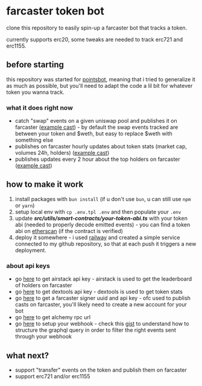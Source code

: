 # farcaster token bot

clone this repository to easily spin-up a farcaster bot that tracks a token.

currently supports erc20, some tweaks are needed to track erc721 and erc1155.

## before starting
this repository was started for [pointsbot](https://warpcast.com/pointsbot), meaning that i tried to generalize it as much as possible, but you'll need to adapt the code a lil bit for whatever token you wanna track.

### what it does right now
- catch "swap" events on a given uniswap pool and publishes it on farcaster ([example cast](https://warpcast.com/pointsbot/0x9dfb424a)) - by default the swap events tracked are between your token and $weth, but easy to replace $weth with something else
- publishes on farcaster hourly updates about token stats (market cap, volumes 24h, holders) ([example cast](https://warpcast.com/pointsbot/0xf29574d5))
- publishes updates every 2 hour about the top holders on farcaster ([example cast](https://warpcast.com/pointsbot/0xc77fe4c1))

## how to make it work
1. install packages with `bun install` (if u don't use `bun`, u can still use `npm` or `yarn`)
2. setup local env with `cp .env.tpl .env` and then populate your `.env`
3. update ___src/utils/smart-contracts/your-token-abi.ts___ with your token abi (needed to properly decode emitted events) - you can find a token abi on [etherscan](https://warpcast.com/pointsbot/0x9dfb424a) (if the contract is verified)
4. deploy it somewhere - i used [railway](https://railway.app/) and created a simple service connected to my github repository, so that at each push it triggers a new deployment.

### about api keys
- go [here](https://app.airstack.xyz/profile-settings/api-keys) to get airstack api key - airstack is used to get the leaderboard of holders on farcaster
- go [here](https://developer.dextools.io/) to get dextools api key - dextools is used to get token stats
- go [here](https://mfsa.cc/) to get a farcaster signer uuid and api key - ofc used to publish casts on farcaster, you'll likely need to create a new account for your bot
- go [here](https://dashboard.alchemy.com/apps) to get alchemy rpc url
- go [here](https://dashboard.alchemy.com/webhooks) to setup your webhook - check this [gist](https://gist.github.com/limone-eth/15fa907a02e2c1f1158b9cbdbac3c15c) to understand how to structure the graphql query in order to filter the right events sent through your webhook

## what next?
- support "transfer" events on the token and publish them on farcaster
- support erc721 and/or erc1155